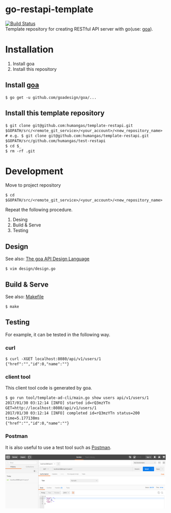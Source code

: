 # go-restapi-template
[![Build Status](https://travis-ci.org/humangas/template-restapi.svg?branch=master)](https://travis-ci.org/humangas/template-restapi)  
Template repository for creating RESTful API server with go(use: [goa](https://goa.design/)).

# Installation
1. Install goa
1. Install this repository

## Install [goa](https://goa.design/)
```
$ go get -u github.com/goadesign/goa/...
```

## Install this template repository
```
$ git clone git@github.com:humangas/template-restapi.git $GOPATH/src/<remote_git_service>/<your_account>/<new_repository_name>
# e.g. $ git clone git@github.com:humangas/template-restapi.git $GOPATH/src/github.com/humangas/test-restapi
$ cd $_
$ rm -rf .git
```


# Development 
Move to project repository

```
$ cd $GOPATH/src/<remote_git_service>/<your_account>/<new_repository_name>
```

Repeat the following procedure.

1. Desing
1. Build & Serve
1. Testing

## Design 
See also: [The goa API Design Language](https://goa.design/design/overview/)

```
$ vim design/design.go
```

## Build & Serve
See also: [Makefile](https://github.com/humangas/template-restapi/blob/master/Makefile)

```
$ make
```

## Testing
For example, it can be tested in the following way.

### curl
```
$ curl -XGET localhost:8080/api/v1/users/1
{"href":"","id":0,"name":""}
```

### client tool
This client tool code is generated by goa.

```
$ go run tool/template-ad-cli/main.go show users api/v1/users/1
2017/01/30 03:12:14 [INFO] started id=rQ3mzYTn GET=http://localhost:8080/api/v1/users/1
2017/01/30 03:12:14 [INFO] completed id=rQ3mzYTn status=200 time=5.177138ms
{"href":"","id":0,"name":""}
```

### Postman
It is also useful to use a test tool such as [Postman](https://chrome.google.com/webstore/detail/postman/fhbjgbiflinjbdggehcddcbncdddomop?hl=ja).

![](postman.png)

